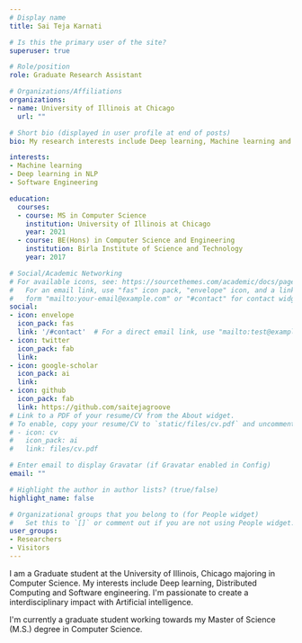 ```yaml
---
# Display name
title: Sai Teja Karnati

# Is this the primary user of the site?
superuser: true

# Role/position
role: Graduate Research Assistant

# Organizations/Affiliations
organizations:
- name: University of Illinois at Chicago
  url: ""

# Short bio (displayed in user profile at end of posts)
bio: My research interests include Deep learning, Machine learning and cloud computing.

interests:
- Machine learning
- Deep learning in NLP
- Software Engineering

education:
  courses:
  - course: MS in Computer Science
    institution: University of Illinois at Chicago
    year: 2021
  - course: BE(Hons) in Computer Science and Engineering
    institution: Birla Institute of Science and Technology
    year: 2017

# Social/Academic Networking
# For available icons, see: https://sourcethemes.com/academic/docs/page-builder/#icons
#   For an email link, use "fas" icon pack, "envelope" icon, and a link in the
#   form "mailto:your-email@example.com" or "#contact" for contact widget.
social:
- icon: envelope
  icon_pack: fas
  link: '/#contact'  # For a direct email link, use "mailto:test@example.org".
- icon: twitter
  icon_pack: fab
  link: 
- icon: google-scholar
  icon_pack: ai
  link: 
- icon: github
  icon_pack: fab
  link: https://github.com/saitejagroove
# Link to a PDF of your resume/CV from the About widget.
# To enable, copy your resume/CV to `static/files/cv.pdf` and uncomment the lines below.
# - icon: cv
#   icon_pack: ai
#   link: files/cv.pdf

# Enter email to display Gravatar (if Gravatar enabled in Config)
email: ""

# Highlight the author in author lists? (true/false)
highlight_name: false

# Organizational groups that you belong to (for People widget)
#   Set this to `[]` or comment out if you are not using People widget.
user_groups:
- Researchers
- Visitors
---
```


I am a Graduate student  at the University of Illinois, Chicago majoring in Computer Science. My interests include Deep learning, Distributed Computing and Software engineering. I'm passionate to create a interdisciplinary impact with Artificial intelligence.

I'm currently a graduate student working towards my Master of Science (M.S.) degree in Computer Science.


